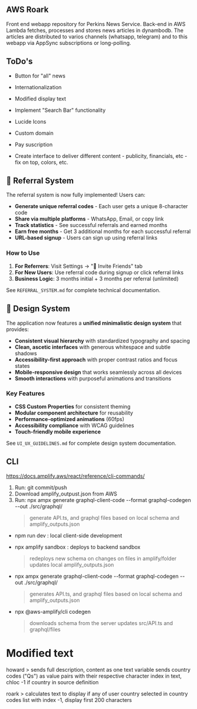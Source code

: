 ## AWS Roark
Front end webapp repository for Perkins News Service. Back-end in AWS Lambda fetches, processes and stores news articles in dynambodb. The articles are distributed to varios channels (whatsapp, telegram) and to this webapp via AppSync subscriptions or long-polling.

## ToDo's
- Button for "all" news
- Internationalization
- Modified display text
- Implement "Search Bar" functionality
- Lucide Icons

- Custom domain
- Pay suscription
- Create interface to deliver different content  - publicity, financials, etc - fix on top, colors, etc.

## 🎁 Referral System

The referral system is now fully implemented! Users can:

- **Generate unique referral codes** - Each user gets a unique 8-character code
- **Share via multiple platforms** - WhatsApp, Email, or copy link
- **Track statistics** - See successful referrals and earned months
- **Earn free months** - Get 3 additional months for each successful referral
- **URL-based signup** - Users can sign up using referral links

### How to Use

1. **For Referrers**: Visit Settings → "🎁 Invite Friends" tab
2. **For New Users**: Use referral code during signup or click referral links
3. **Business Logic**: 3 months initial + 3 months per referral (unlimited)

See `REFERRAL_SYSTEM.md` for complete technical documentation.

## 🎨 Design System

The application now features a **unified minimalistic design system** that provides:

- **Consistent visual hierarchy** with standardized typography and spacing
- **Clean, ascetic interfaces** with generous whitespace and subtle shadows
- **Accessibility-first approach** with proper contrast ratios and focus states
- **Mobile-responsive design** that works seamlessly across all devices
- **Smooth interactions** with purposeful animations and transitions

### Key Features

- **CSS Custom Properties** for consistent theming
- **Modular component architecture** for reusability
- **Performance-optimized animations** (60fps)
- **Accessibility compliance** with WCAG guidelines
- **Touch-friendly mobile experience**

See `UI_UX_GUIDELINES.md` for complete design system documentation.


## CLI
https://docs.amplify.aws/react/reference/cli-commands/

1. Run: git commit/push
2. Download amplify_outpust.json from AWS 
3. Run: npx ampx generate graphql-client-code --format graphql-codegen --out ./src/graphql/ 
    > generate API.ts, and graphql files based on local schema and amplify_outputs.json


- npm run dev : local client-side development

- npx amplify sandbox : deploys to backend sandbox
    > redeploys new schema on changes on files in amplify/folder
    > updates local amplify_outputs.json

- npx ampx generate graphql-client-code --format graphql-codegen --out ./src/graphql/ 
    > generates API.ts, and graphql files based on local schema and amplify_outputs.json

- npx @aws-amplify/cli codegen 
    > downloads schema from the server
    > updates src/API.ts and graphql/files


# Modified text
howard > 
    sends full description, content as one text variable
    sends country codes ("Qs") as value pairs with their respective character index in text, chloc -1 if country in source definition

roark > calculates text to display
    if any of user country selected in country codes list with index -1, display first 200 characters

